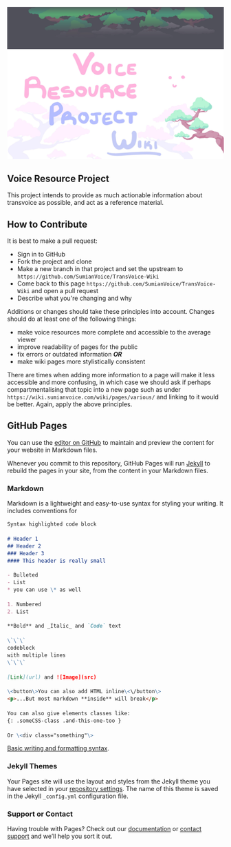 ![header](/img/header.jpg)
![siteimage](/img/site-image01.jpg)

## Voice Resource Project
This project intends to provide as much actionable information about transvoice as possible, and act as a reference material.


## How to Contribute
It is best to make a pull request:
- Sign in to GitHub
- Fork the project and clone
- Make a new branch in that project and set the upstream to `https://github.com/SumianVoice/TransVoice-Wiki`
- Come back to this page `https://github.com/SumianVoice/TransVoice-Wiki` and open a pull request
- Describe what you're changing and why

Additions or changes should take these principles into account. Changes should do at least one of the following things:
- make voice resources more complete and accessible to the average viewer
- improve readability of pages for the public
- fix errors or outdated information
    _**OR**_
- make wiki pages more stylistically consistent

There are times when adding more information to a page will make it less accessible and more confusing, in which case we should ask if perhaps compartmentalising that topic into a new page such as under `https://wiki.sumianvoice.com/wiki/pages/various/` and linking to it would be better. Again, apply the above principles.


## GitHub Pages

You can use the [editor on GitHub](https://github.com/SumianVoice/Voice-Art-Project/edit/main/README.md) to maintain and preview the content for your website in Markdown files.

Whenever you commit to this repository, GitHub Pages will run [Jekyll](https://jekyllrb.com/) to rebuild the pages in your site, from the content in your Markdown files.

### Markdown

Markdown is a lightweight and easy-to-use syntax for styling your writing. It includes conventions for

```markdown
Syntax highlighted code block

# Header 1
## Header 2
### Header 3
#### This header is really small

- Bulleted
- List
* you can use \* as well

1. Numbered
2. List

**Bold** and _Italic_ and `Code` text

\`\`\`
codeblock
with multiple lines
\`\`\`

[Link](url) and ![Image](src)

\<button\>You can also add HTML inline\<\/button\>
<p>...But most markdown **inside** will break</p>

You can also give elements classes like:
{: .someCSS-class .and-this-one-too }

Or \<div class="something"\>

```

[Basic writing and formatting syntax](https://docs.github.com/en/github/writing-on-github/getting-started-with-writing-and-formatting-on-github/basic-writing-and-formatting-syntax).

### Jekyll Themes

Your Pages site will use the layout and styles from the Jekyll theme you have selected in your [repository settings](https://github.com/SumianVoice/Voice-Art-Project/settings/pages). The name of this theme is saved in the Jekyll `_config.yml` configuration file.

### Support or Contact

Having trouble with Pages? Check out our [documentation](https://docs.github.com/categories/github-pages-basics/) or [contact support](https://support.github.com/contact) and we’ll help you sort it out.
